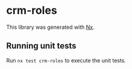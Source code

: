 # crm-roles

This library was generated with [Nx](https://nx.dev).

## Running unit tests

Run `nx test crm-roles` to execute the unit tests.
